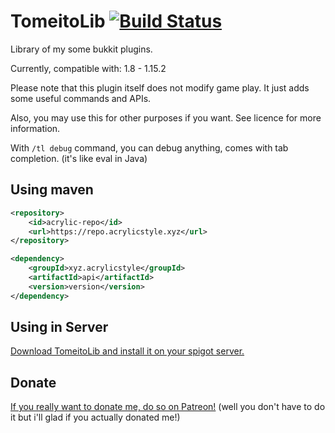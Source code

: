 # TomeitoLib [![Build Status](https://ci.acrylicstyle.xyz/job/TomeitoLib/badge/icon)](https://ci.acrylicstyle.xyz/job/TomeitoLib/)
Library of my some bukkit plugins.

Currently, compatible with: 1.8 - 1.15.2

Please note that this plugin itself does not modify game play. It just adds some useful commands and APIs.

Also, you may use this for other purposes if you want. See licence for more information.

With `/tl debug` command, you can debug anything, comes with tab completion. (it's like eval in Java)

## Using maven
```xml
<repository>
    <id>acrylic-repo</id>
    <url>https://repo.acrylicstyle.xyz</url>
</repository>
```

```xml
<dependency>
    <groupId>xyz.acrylicstyle</groupId>
    <artifactId>api</artifactId>
    <version>version</version>
</dependency>
```

## Using in Server
[Download TomeitoLib and install it on your spigot server.](https://ci.acrylicstyle.xyz/job/TomeitoLib/)

## Donate
[If you really want to donate me, do so on Patreon!](https://patreon.com/acrylicstyle) (well you don't have to do it but i'll glad if you actually donated me!)
